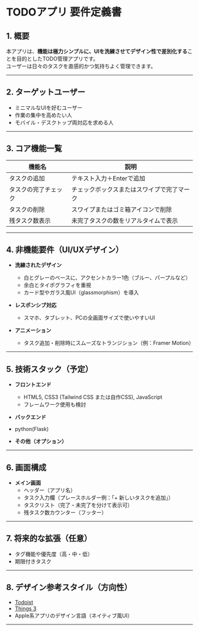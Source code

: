 # TODOアプリ 要件定義書

## 1. 概要

本アプリは、**機能は極力シンプルに、UIを洗練させてデザイン性で差別化する**ことを目的としたTODO管理アプリです。  
ユーザーは日々のタスクを直感的かつ気持ちよく管理できます。

---

## 2. ターゲットユーザー

- ミニマルなUIを好むユーザー
- 作業の集中を高めたい人
- モバイル・デスクトップ両対応を求める人

---

## 3. コア機能一覧

| 機能名             | 説明                                                             |
|--------------------|------------------------------------------------------------------|
| タスクの追加       | テキスト入力＋Enterで追加                                       |
| タスクの完了チェック | チェックボックスまたはスワイプで完了マーク                         |
| タスクの削除       | スワイプまたはゴミ箱アイコンで削除                               |
| 残タスク数表示     | 未完了タスクの数をリアルタイムで表示                             |

---

## 4. 非機能要件（UI/UXデザイン）

- **洗練されたデザイン**  
  - 白とグレーのベースに、アクセントカラー1色（ブルー、パープルなど）
  - 余白とタイポグラフィを重視
  - カード型やガラス風UI（glassmorphism）を導入

- **レスポンシブ対応**  
  - スマホ、タブレット、PCの全画面サイズで使いやすいUI

- **アニメーション**  
  - タスク追加・削除時にスムーズなトランジション（例：Framer Motion）

---

## 5. 技術スタック（予定）

- **フロントエンド**  
  - HTML5, CSS3 (Tailwind CSS または自作CSS), JavaScript  
  - フレームワーク使用も検討
 
- **バックエンド**
- python(Flask)


- **その他（オプション）**  

---

## 6. 画面構成

- **メイン画面**  
  - ヘッダー（アプリ名）
  - タスク入力欄（プレースホルダー例：「+ 新しいタスクを追加」）
  - タスクリスト（完了・未完了を分けて表示可）
  - 残タスク数カウンター（フッター）

---

## 7. 将来的な拡張（任意）

- タグ機能や優先度（高・中・低）
- 期限付きタスク

---

## 8. デザイン参考スタイル（方向性）

- [Todoist](https://todoist.com/)
- [Things 3](https://culturedcode.com/things/)
- Apple系アプリのデザイン言語（ネイティブ風UI）

---
